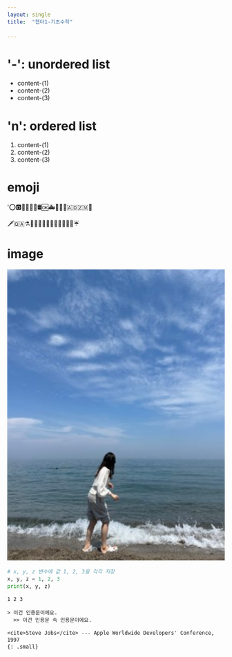 ```yaml
---
layout: single
title:  "챕터1-기초수학"

---
```








# '-': unordered list

- content-(1)
- content-(2)
- content-(3)



# 'n': ordered list

1. content-(1)
2. content-(2)
3. content-(3)





# emoji 

':o::o2::ocean::octopus::oden::office::oil_drum::ok::ambulance::baby_chick::nail_care::cactus::andorra::zambia::cake:

:dagger::qatar::alembic::rabbit::e-mail::first_quarter_moon::eagle::racehorse::taco::tada::taiwan::yen::u6e80::umbrella:





# image

![111](../images/2021-10-13-chapter-1/111.png)





```python
# x, y, z 변수에 값 1, 2, 3을 각각 저장
x, y, z = 1, 2, 3
print(x, y, z)
```

    1 2 3



```
> 이건 인용문이에요.
  >> 이건 인용문 속 인용문이에요.
```



```
<cite>Steve Jobs</cite> --- Apple Worldwide Developers' Conference, 1997
{: .small}
```